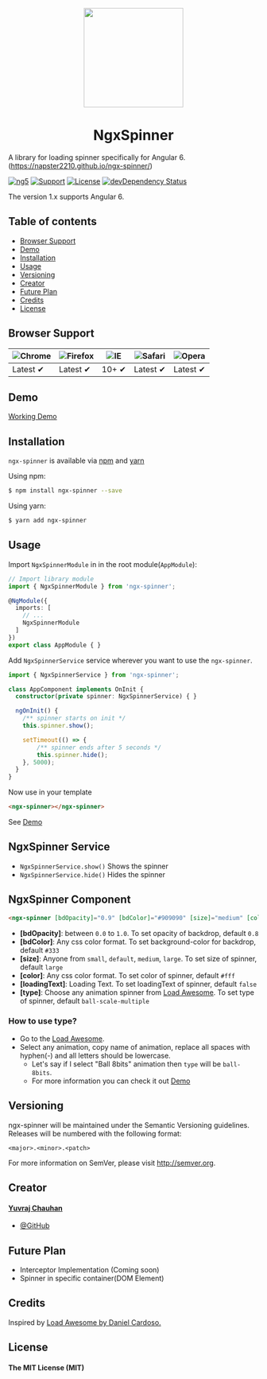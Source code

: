 <p align="center">
  <img height="200px" width="200px" style="text-align: center;" src="https://cdn.rawgit.com/Napster2210/ngx-spinner/gh-pages/assets/logo.png">
  <h1 align="center">NgxSpinner</h1>
</p>

A library for loading spinner specifically for Angular 6. (https://napster2210.github.io/ngx-spinner/)

[![ng5](https://img.shields.io/travis/rust-lang/rust.svg?style=flat-square)]()
[![Support](https://img.shields.io/badge/Support-Angular%204%2B-blue.svg?style=flat-square)]()
[![License](https://img.shields.io/badge/license-MIT-blue.svg?style=flat-square)]()
[![devDependency Status](https://img.shields.io/david/expressjs/express.svg?style=flat-square)]()

The version 1.x supports Angular 6.

## Table of contents

- [Browser Support](#browser-support)
- [Demo](#demo)
- [Installation](#installation)
- [Usage](#usage)
- [Versioning](#versioning)
- [Creator](#creator)
- [Future Plan](#future-plan)
- [Credits](#credits)
- [License](#license)

## Browser Support

![Chrome](http://icons.iconarchive.com/icons/google/chrome/48/Google-Chrome-icon.png) | ![Firefox](https://support.cdn.mozilla.net/static/sumo/img/favicon.ico) | ![IE](https://www.msccruises.co.uk/wcsstore/MSCB2CStoreFrontAssetStore//images/icon_ie.png) | ![Safari](https://aplweb.sercomtel.com.br/sistemas/areaCliente/img/logoSafari.png) | ![Opera](https://www.webcomponents.org/assets/opera.png)
--- | --- | --- | --- | --- |
Latest ✔ | Latest ✔ | 10+ ✔ | Latest ✔ | Latest ✔ |

## Demo

[Working Demo](https://napster2210.github.io/ngx-spinner/)

## Installation

`ngx-spinner` is available via [npm](https://www.npmjs.com/package/ngx-spinner) and [yarn](https://yarnpkg.com/en/package/ngx-spinner)

Using npm:
```bash
$ npm install ngx-spinner --save
```

Using yarn:
```bash
$ yarn add ngx-spinner
```

## Usage

Import `NgxSpinnerModule` in  in the root module(`AppModule`):
```typescript
// Import library module
import { NgxSpinnerModule } from 'ngx-spinner';

@NgModule({
  imports: [
    // ...
    NgxSpinnerModule
  ]
})
export class AppModule { }
```

Add `NgxSpinnerService` service wherever you want to use the `ngx-spinner`.
```typescript
import { NgxSpinnerService } from 'ngx-spinner';

class AppComponent implements OnInit {
  constructor(private spinner: NgxSpinnerService) { }

  ngOnInit() {
    /** spinner starts on init */
    this.spinner.show();

    setTimeout(() => {
        /** spinner ends after 5 seconds */
        this.spinner.hide();
    }, 5000);
  }
}
```

Now use in your template
```html
<ngx-spinner></ngx-spinner>
```
See [Demo](https://napster2210.github.io/ngx-spinner/)

## NgxSpinner Service

- `NgxSpinnerService.show()`  Shows the spinner
- `NgxSpinnerService.hide()`  Hides the spinner

## NgxSpinner Component

```html
<ngx-spinner [bdOpacity]="0.9" [bdColor]="#909090" [size]="medium" [color]="#fff" [loadingText]="Loading..." [type]="ball-scale-multiple"></ngx-spinner>
```

- **[bdOpacity]**: between `0.0` to `1.0`.
  To set opacity of backdrop, default `0.8`
- **[bdColor]**: Any css color format.
  To set background-color for backdrop, default `#333`
- **[size]**: Anyone from `small`, `default`, `medium`, `large`.
  To set size of spinner, default `large`
- **[color]**: Any css color format.
  To set color of spinner, default `#fff`
- **[loadingText]**: Loading Text.
  To set loadingText of spinner, default `false`  
- **[type]**: Choose any animation spinner from [Load Awesome](http://github.danielcardoso.net/load-awesome/animations.html).
  To set type of spinner, default `ball-scale-multiple`
  
### How to use type?

- Go to the [Load Awesome](http://github.danielcardoso.net/load-awesome/animations.html).
- Select any animation, copy name of animation, replace all spaces with hyphen(-) and all letters should be lowercase. 
  - Let's say if I select "Ball 8bits" animation then `type` will be `ball-8bits`.
  - For more information you can check it out [Demo](https://napster2210.github.io/ngx-spinner/)


## Versioning

ngx-spinner will be maintained under the Semantic Versioning guidelines.
Releases will be numbered with the following format:

`<major>.<minor>.<patch>`

For more information on SemVer, please visit http://semver.org.

## Creator

#### [Yuvraj Chauhan](mailto:yuvrajchauhan3113@gmail.com)
- [@GitHub](https://github.com/Napster2210)

## Future Plan

- Interceptor Implementation (Coming soon)
- Spinner in specific container(DOM Element)

## Credits

 Inspired by [Load Awesome by Daniel Cardoso.](https://github.com/danielcardoso/load-awesome)

## License

#### The MIT License (MIT)

